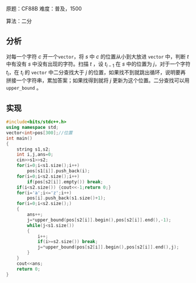 原题：CF88B
难度：普及，1500

算法：二分

## 分析

对每一个字符 $c$ 开一个<code>vector</code>，将 $s$ 中 $c$ 的位置从小到大放进 <code>vector</code> 中，判断 $t$ 中有没有 $s$ 中没有出现的字符。扫描  $t$ ，设  $t_{i-1}$ 在  $s$  中的位置为  $j$，对于一个字符 $t_i$，在  $t_i$  的  <code>vector</code> 中二分查找大于  $j$  的位置，如果找不到就跳出循环，说明要再拼接一个字符串，累加答案；如果找得到就将  $j$  更新为这个位置。二分查找可以用  <code>upper_bound</code> 。
 
## 实现

```cpp
#include<bits/stdc++.h>
using namespace std;
vector<int>pos[300];//位置
int main()
{
	string s1,s2;
	int i,j,ans=0;
	cin>>s1>>s2;
	for(i=0;i<s1.size();i++)
		pos[s1[i]].push_back(i);
	for(i=0;i<s2.size();i++)
		if(pos[s2[i]].empty()) break;
	if(i<s2.size()) {cout<<-1;return 0;}
	for(i='a';i<='z';i++)
		pos[i].push_back(s1.size()+1);
	for(i=0;i<s2.size();)
	{
		ans++;
		j=*upper_bound(pos[s2[i]].begin(),pos[s2[i]].end(),-1);
		while(j<s1.size())
		{
			i++;
			if(i>=s2.size()) break;
			j=*upper_bound(pos[s2[i]].begin(),pos[s2[i]].end(),j);
		}
	}
	cout<<ans;
	return 0;
}
```